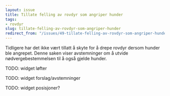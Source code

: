 ```yaml
---
layout: issue
title: Tillate felling av rovdyr som angriper hunder
tags:
- rovdyr
slug: tillate-felling-av-rovdyr-som-angriper-hunder
redirect_from: "/issues/49-tillate-felling-av-rovdyr-som-angriper-hunder"
---
```


Tidligere har det ikke vært tillatt å skyte for å drepe rovdyr dersom hunder ble angrepet. Denne saken viser avstemninger om å utvide nødvergebestemmelsen til å også gjelde hunder.

TODO: widget løfter

TODO: widget forslag/avstemninger

TODO: widget posisjoner?

